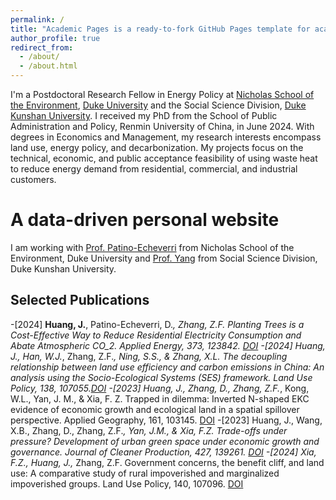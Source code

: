 ```yaml
---
permalink: /
title: "Academic Pages is a ready-to-fork GitHub Pages template for academic personal websites"
author_profile: true
redirect_from: 
  - /about/
  - /about.html
---
```


I'm a Postdoctoral Research Fellow in Energy Policy at [Nicholas School of the Environment](https://nicholas.duke.edu/), [Duke University](https://duke.edu/) and the Social Science Division, [Duke Kunshan University](https://www.dukekunshan.edu.cn/). 
I received my PhD from the School of Public Administration and Policy, Renmin University of China, in June 2024. 
With degrees in Economics and Management, my research interests encompass land use, energy policy, and decarbonization. My projects focus on the technical, economic, and public acceptance feasibility of using waste heat to reduce energy demand from residential, commercial, and industrial customers.


A data-driven personal website
======

I am working with [Prof. Patino-Echeverri](https://sites.nicholas.duke.edu/daliapatinoecheverri/people/)  from Nicholas School of the Environment, Duke University and [Prof. Yang](https://faculty.dukekunshan.edu.cn/faculty_profiles/yanran-yang) from Social Science Division, Duke Kunshan University. 

Selected Publications
------
-[2024] **Huang, J.**, Patino-Echeverri, D.*, Zhang, Z.F. Planting Trees is a Cost-Effective Way to Reduce Residential Electricity Consumption and Abate Atmospheric CO_2. Applied Energy, 373, 123842. [DOI](https://doi.org/10.1016/j.apenergy.2024.123842)
-[2024] Huang, J., Han, W.J.*, Zhang, Z.F.*, Ning, S.S., \& Zhang, X.L. The decoupling relationship between land use efficiency and carbon emissions in China: An analysis using the Socio-Ecological Systems (SES) framework. Land Use Policy, 138, 107055.[DOI](https://doi.org/10.1016/j.landusepol.2024.107055) 
-[2023] Huang, J., Zhang, D., Zhang, Z.F.*, Kong, W.L., Yan, J. M., \& Xia, F. Z. Trapped in dilemma: Inverted N-shaped EKC evidence of economic growth and ecological land in a spatial spillover perspective. Applied Geography, 161, 103145. [DOI](https://doi.org/10.1016/j.apgeog.2023.103145)
-[2023] Huang, J., Wang, X.B., Zhang, D., Zhang, Z.F.*, Yan, J.M., \& Xia, F.Z. Trade-offs under pressure? Development of urban green space under economic growth and governance. Journal of Cleaner Production, 427, 139261. [DOI](https://doi.org/10.1016/j.jclepro.2023.139261)
-[2024] Xia, F.Z., Huang, J.,* Zhang, Z.F. Government concerns, the benefit cliff, and land use: A comparative study of rural impoverished and marginalized impoverished groups. Land Use Policy, 140, 107096. [DOI](https://doi.org/10.1016/j.landusepol.2024.107096)
